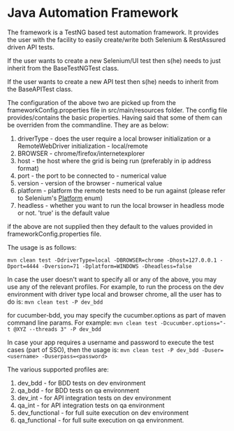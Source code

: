 # Java Automation Framework

The framework is a TestNG based test automation framework. It provides the user with the facility to easily create/write both Selenium & RestAssured driven API tests.

If the user wants to create a new Selenium/UI test then s(he) needs to just inherit from the BaseTestNGTest class.

If the user wants to create a new API test then s(he) needs to inherit from the BaseAPITest class.

The configuration of the above two are picked up from the frameworkConfig.properties file in src/main/resources folder. The config file provides/contains the basic properties. Having said that some of them can be overriden from the commandline. They are as below:

1. driverType - does the user require a local browser initialization or a RemoteWebDriver initialization - local/remote
2. BROWSER - chrome/firefox/internetexplorer
3. host - the host where the grid is being run (preferably in ip address format)
4. port - the port to be connected to - numerical value
5. version - version of the browser - numerical value
6. platform - platform the remote tests need to be run against (please refer to Selenium's [Platform](https://seleniumhq.github.io/selenium/docs/api/java/org/openqa/selenium/Platform.html) enum)
7. headless - whether you want to run the local browser in headless mode or not. 'true' is the default value

if the above are not supplied then they default to the values provided in frameworkConfig.properties file.

The usage is as follows:

`mvn clean test -DdriverType=local -DBROWSER=chrome -Dhost=127.0.0.1 -Dport=4444 -Dversion=71 -Dplatform=WINDOWS -Dheadless=false`

In case the user doesn't want to specify all or any of the above, you may use any of the relevant profiles. For example, to run the process on the dev environment with driver type local and browser chrome, all the user has to do is:
`mvn clean test -P dev_bdd`

for cucumber-bdd, you may specify the cucumber.options as part of maven command line params. For example:
`mvn clean test -Dcucumber.options="-t @XYZ --threads 3" -P dev_bdd`

In case your app requires a username and password to execute the test cases (part of SSO), then the usage is:
`mvn clean test -P dev_bdd -Duser=<username> -Duserpass=<password>`

The various supported profiles are:
1. dev_bdd - for BDD tests on dev environment
2. qa_bdd - for BDD tests on qa environment
3. dev_int - for API integration tests on dev environment
4. qa_int - for API integration tests on qa environment
5. dev_functional - for full suite execution on dev environment
6. qa_functional - for full suite execution on qa environment.
